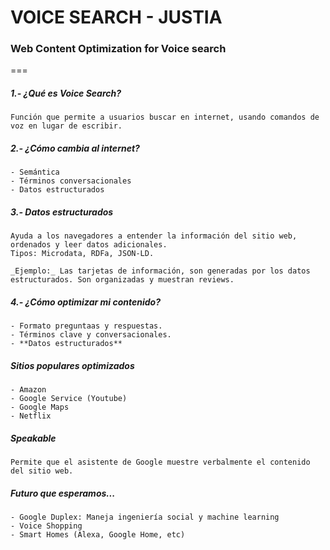 # VOICE SEARCH - JUSTIA
### Web Content Optimization for Voice search
===
##### **1.- ¿Qué es Voice Search?**
    Función que permite a usuarios buscar en internet, usando comandos de voz en lugar de escribir.

##### **2.- ¿Cómo cambia al internet?**
    - Semántica
    - Términos conversacionales
    - Datos estructurados

##### **3.- Datos estructurados**
    Ayuda a los navegadores a entender la información del sitio web, ordenados y leer datos adicionales.
    Tipos: Microdata, RDFa, JSON-LD.

    _Ejemplo:_ Las tarjetas de información, son generadas por los datos estructurados. Son organizadas y muestran reviews.

##### **4.- ¿Cómo optimizar mi contenido?**
    - Formato preguntaas y respuestas.
    - Términos clave y conversacionales.
    - **Datos estructurados**

##### **Sitios populares optimizados**
    - Amazon
    - Google Service (Youtube)
    - Google Maps
    - Netflix

##### **Speakable**
    Permite que el asistente de Google muestre verbalmente el contenido del sitio web.

##### **Futuro que esperamos...**
    - Google Duplex: Maneja ingeniería social y machine learning
    - Voice Shopping
    - Smart Homes (Alexa, Google Home, etc)
